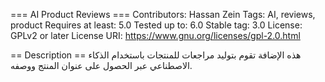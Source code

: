 === AI Product Reviews ===
Contributors: Hassan Zein
Tags: AI, reviews, product
Requires at least: 5.0
Tested up to: 6.0
Stable tag: 3.0
License: GPLv2 or later
License URI: https://www.gnu.org/licenses/gpl-2.0.html

== Description ==
هذه الإضافة تقوم بتوليد مراجعات للمنتجات باستخدام الذكاء الاصطناعي عبر الحصول على عنوان المنتج ووصفه.
